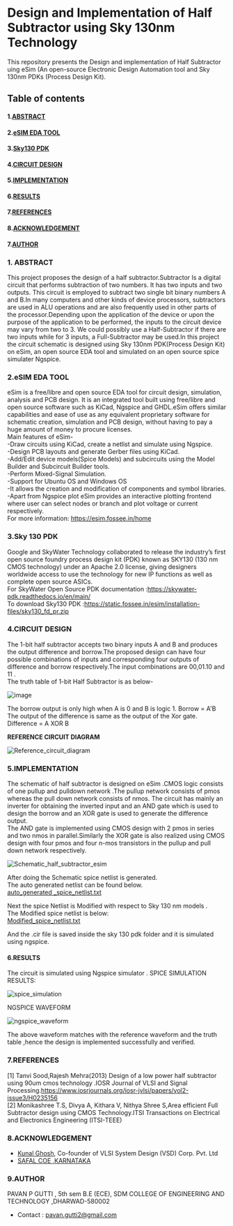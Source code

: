 # Design and Implementation of Half Subtractor using Sky 130nm Technology
This repository presents the Design and implementation of Half Subtractor uing eSim (An open-source Electronic Design Automation tool  and Sky 130nm PDKs (Process Design Kit).
## Table of contents
#### 1.[ABSTRACT](https://github.com/pavang19/Half_Subtractor-/edit/main/README.md#1-abstract )
#### 2.[eSIM EDA TOOL](https://github.com/pavang19/Half_Subtractor-/edit/main/README.md#2esim-eda-tool)
#### 3.[Sky130 PDK](https://github.com/pavang19/Half_Subtractor-/edit/main/README.md#3sky-130-pdk)
#### 4.[CIRCUIT DESIGN](https://github.com/pavang19/Half_Subtractor-/edit/main/README.md#4circuit-design-1)
#### 5.[IMPLEMENTATION](https://github.com/pavang19/Half_Subtractor-/edit/main/README.md#5implementation-1)
#### 6.[RESULTS](https://github.com/pavang19/Half_Subtractor-/edit/main/README.md#6results-1)
#### 7.[REFERENCES](https://github.com/pavang19/Half_Subtractor-/edit/main/README.md#7references-1)
#### 8.[ACKNOWLEDGEMENT](https://github.com/pavang19/Half_Subtractor-/edit/main/README.md#8acknowledgement-1)
#### 7.[AUTHOR](https://github.com/pavang19/Half_Subtractor-/edit/main/README.md#7author-1)

### 1. ABSTRACT
This project proposes  the design of a half  subtractor.Subtractor Is a digital circuit that performs subtraction of two numbers.  It has two inputs and two outputs. This circuit is employed to subtract two single bit binary numbers A and B.In many computers and other kinds of device processors, subtractors are used in ALU operations and  are also frequently used in other parts of the processor.Depending upon the application of the device or upon the purpose of the application to be performed, the inputs to the circuit device may vary from two to 3. We could possibly use a Half-Subtractor if there are two inputs while for 3 inputs, a Full-Subtractor may be used.In this project the circuit schematic is designed using Sky 130nm PDK(Process Design Kit)  on eSim, an open source EDA tool and simulated on an open source spice simulater Ngspice.


### 2.eSIM EDA TOOL
eSim is a free/libre and open source EDA tool for circuit design, simulation, analysis and PCB design. It is an integrated tool built using free/libre and open source software such as KiCad, Ngspice and GHDL.eSim offers similar capabilities and ease of use as any equivalent proprietary software for schematic creation, simulation and PCB design, without having to pay a huge amount of money to procure licenses. <br /> 
Main features of eSim- <br />
-Draw circuits using KiCad, create a netlist and simulate using Ngspice. <br />
-Design PCB layouts and generate Gerber files using KiCad. <br />
-Add/Edit device models(Spice Models) and subcircuits using the Model Builder and Subcircuit Builder tools. <br />
-Perform Mixed-Signal Simulation. <br />
-Support for Ubuntu OS and Windows OS <br />
-It allows the creation and modification of components and symbol libraries.<br />
-Apart from Ngspice plot eSim provides an interactive plotting frontend where user can select nodes or branch and plot voltage or current respectively.<br />
For more information: https://esim.fossee.in/home


### 3.Sky 130 PDK
Google and SkyWater Technology collaborated to release the industry’s first open source foundry process design kit (PDK) known as SKY130 (130 nm CMOS technology) under an Apache 2.0 license, giving designers worldwide access to use the technology for new IP functions as well as complete open source ASICs.<br />
For SkyWater Open Source PDK documentation :https://skywater-pdk.readthedocs.io/en/main/  <br />
To download Sky130 PDK :https://static.fossee.in/esim/installation-files/sky130_fd_pr.zip


### 4.CIRCUIT DESIGN
The 1-bit  half subtractor accepts two binary inputs A and B and produces the output difference and borrow.The proposed design can have four possible combinations of inputs and corresponding four outputs of difference and borrow respectively.The input combinations are 00,01.10 and 11 .<br />
The truth table of 1-bit Half Subtractor is as below-<br />

![image](https://user-images.githubusercontent.com/55171083/153249289-4f9fac23-7584-4c8c-a92e-be8a984fc4b1.png) <br />

The borrow output is only high when A is 0 and B is logic 1.
Borrow = A'B <br />
The output of the difference is same as the output of the Xor gate. <br />
Difference = A XOR B  <br />


**REFERENCE CIRCUIT DIAGRAM**

![Reference_circuit_diagram](https://user-images.githubusercontent.com/55171083/153257879-8c34378a-a568-4196-8c4d-6f7c946926cc.png)



### 5.IMPLEMENTATION
The schematic of half subtractor is designed on eSim .CMOS logic consists of one pullup and pulldown network .The pullup network consists of pmos whereas the pull down network consists of nmos. The circuit has mainly an inverter for obtaining the inverted input and an AND gate which is used to design the borrow and an XOR gate is used to generate the difference output.<br />
The AND gate is implemented using CMOS design with 2 pmos in series and two nmos in parallel.Similarly the XOR gate is also realized using CMOS design with four pmos and four n-mos transistors in the pullup and pull down network respectively.

![Schematic_half_subtractor_esim](https://user-images.githubusercontent.com/55171083/153259801-2809f3b3-06e3-49c6-bdd9-ca3f8136bda7.png)

After doing the Schematic spice netlist is generated. <br />The auto generated netlist can be found below.<br />
[auto_generated _spice_netlist.txt](https://github.com/pavang19/Half_Subtractor-/files/8035517/auto_generated._spice_netlist.txt)

Next the spice Netlist is Modified with respect to Sky 130 nm models .<br />The Modified spice netlist is below:<br />
[Modified_spice_netlist.txt](https://github.com/pavang19/Half_Subtractor-/files/8035522/Modified_spice_netlist.txt)


And the .cir file is saved inside the sky 130 pdk folder and it is simulated using ngspice.



#### 6.RESULTS
The circuit is simulated using Ngspice simulator .
SPICE SIMULATION RESULTS:

![spice_simulation](https://user-images.githubusercontent.com/55171083/153264099-3a9f55f2-8066-4b42-beaa-ad1e22355c17.png)

NGSPICE WAVEFORM

![ngspice_waveform](https://user-images.githubusercontent.com/55171083/153271696-a5faa385-49ce-4179-b697-055ba7a7d450.png)


The above waveform matches with the reference waveform and the truth table ,hence the design is implemented successfully and verified.


### 7.REFERENCES
[1] Tanvi Sood,Rajesh Mehra(2013) Design of a low power half subtractor using 90um cmos technology .IOSR Journal of VLSI and Signal Processing.https://www.iosrjournals.org/iosr-jvlsi/papers/vol2-issue3/H0235156  <br />
[2] Monikashree T.S, Divya A, Kithara V, Nithya Shree S,Area efficient Full Subtractor design using CMOS Technology.ITSI Transactions on Electrical and Electronics Engineering (ITSI-TEEE) <br />


### 8.ACKNOWLEDGEMENT
* [Kunal Ghosh](https://github.com/kunalg123), Co-founder of VLSI System Design (VSD) Corp. Pvt. Ltd 
* [SAFAL COE ,KARNATAKA](https://www.sfalcoe.com/)


### 9.AUTHOR
PAVAN P GUTTI , 5th sem B.E (ECE), SDM COLLEGE OF ENGINEERING AND TECHNOLOGY  ,DHARWAD-580002
* Contact : pavan.gutti2@gmail.com



